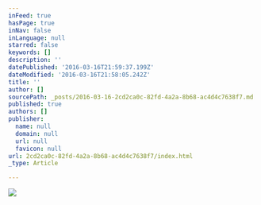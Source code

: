 ```yaml
---
inFeed: true
hasPage: true
inNav: false
inLanguage: null
starred: false
keywords: []
description: ''
datePublished: '2016-03-16T21:59:37.199Z'
dateModified: '2016-03-16T21:58:05.242Z'
title: ''
author: []
sourcePath: _posts/2016-03-16-2cd2ca0c-82fd-4a2a-8b68-ac4d4c7638f7.md
published: true
authors: []
publisher:
  name: null
  domain: null
  url: null
  favicon: null
url: 2cd2ca0c-82fd-4a2a-8b68-ac4d4c7638f7/index.html
_type: Article

---
```

![](https://the-grid-user-content.s3-us-west-2.amazonaws.com/f5b12491-c063-4c53-a834-0fbe03bda7c8.jpg)